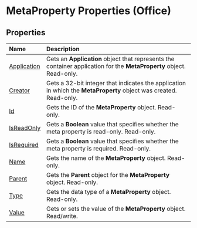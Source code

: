 
# MetaProperty Properties (Office)

## Properties



|**Name**|**Description**|
|:-----|:-----|
|[Application](470b8214-30e9-acc2-a077-cb9b24608aab.md)|Gets an  **Application** object that represents the container application for the **MetaProperty** object. Read-only.|
|[Creator](703b19cc-1201-39d6-2ca8-e3b1fb4b8c8d.md)|Gets a 32-bit integer that indicates the application in which the  **MetaProperty** object was created. Read-only.|
|[Id](cc77757e-f1c1-60e8-76b8-a776b98e0eb8.md)|Gets the ID of the  **MetaProperty** object. Read-only.|
|[IsReadOnly](433dd92f-7791-7fe9-db2a-b290992175b5.md)|Gets a  **Boolean** value that specifies whether the meta property is read-only. Read-only.|
|[IsRequired](a48204c3-9176-db22-8373-2bf705e50c22.md)|Gets a  **Boolean** value that specifies whether the meta property is required. Read-only.|
|[Name](c93e92bb-6375-cd58-6d0a-2c20b7ec0ebd.md)|Gets the name of the  **MetaProperty** object. Read-only.|
|[Parent](788b8f52-d8f5-d1cd-9a96-192a30b80d80.md)|Gets the  **Parent** object for the **MetaProperty** object. Read-only.|
|[Type](67164e25-bcc6-0eeb-937b-1900a30cf25b.md)|Gets the data type of a  **MetaProperty** object. Read-only.|
|[Value](45f6674d-d142-0c37-d3e7-5548a584f373.md)|Gets or sets the value of the  **MetaProperty** object. Read/write.|

